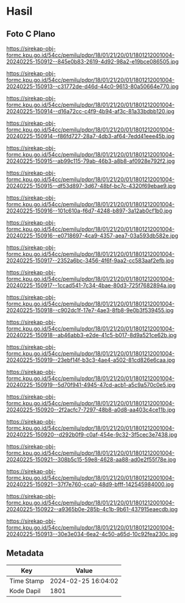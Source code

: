 # Hasil

## Foto C Plano

https://sirekap-obj-formc.kpu.go.id/54cc/pemilu/pdpr/18/01/21/20/01/1801212001004-20240225-150912--845e0b83-2619-4d92-98a2-e19bce086505.jpg

https://sirekap-obj-formc.kpu.go.id/54cc/pemilu/pdpr/18/01/21/20/01/1801212001004-20240225-150913--c31772de-d46d-44c0-9613-80a50664e770.jpg

https://sirekap-obj-formc.kpu.go.id/54cc/pemilu/pdpr/18/01/21/20/01/1801212001004-20240225-150914--d16a72cc-c4f9-4b94-af3c-81a33bdbb120.jpg

https://sirekap-obj-formc.kpu.go.id/54cc/pemilu/pdpr/18/01/21/20/01/1801212001004-20240225-150914--f86fd727-28a7-4db3-af64-7edd41eee45b.jpg

https://sirekap-obj-formc.kpu.go.id/54cc/pemilu/pdpr/18/01/21/20/01/1801212001004-20240225-150915--ab99c115-79ab-46b3-a8b8-af0928e792f2.jpg

https://sirekap-obj-formc.kpu.go.id/54cc/pemilu/pdpr/18/01/21/20/01/1801212001004-20240225-150915--df53d897-3d67-48bf-bc7c-4320f69ebae9.jpg

https://sirekap-obj-formc.kpu.go.id/54cc/pemilu/pdpr/18/01/21/20/01/1801212001004-20240225-150916--101c610a-f6d7-4248-b897-3a12ab0cf1b0.jpg

https://sirekap-obj-formc.kpu.go.id/54cc/pemilu/pdpr/18/01/21/20/01/1801212001004-20240225-150916--e0718697-4ca9-4357-aea7-03a593db582e.jpg

https://sirekap-obj-formc.kpu.go.id/54cc/pemilu/pdpr/18/01/21/20/01/1801212001004-20240225-150917--2352a6bc-3456-4f6f-9aa2-cc583aaf2efb.jpg

https://sirekap-obj-formc.kpu.go.id/54cc/pemilu/pdpr/18/01/21/20/01/1801212001004-20240225-150917--1ccad541-7c34-4bae-80d3-725f7682894a.jpg

https://sirekap-obj-formc.kpu.go.id/54cc/pemilu/pdpr/18/01/21/20/01/1801212001004-20240225-150918--c902dc1f-17e7-4ae3-8fb8-9e0b3f539455.jpg

https://sirekap-obj-formc.kpu.go.id/54cc/pemilu/pdpr/18/01/21/20/01/1801212001004-20240225-150918--ab46abb3-e2de-41c5-b017-8d9a521ce62b.jpg

https://sirekap-obj-formc.kpu.go.id/54cc/pemilu/pdpr/18/01/21/20/01/1801212001004-20240225-150919--23ebf14f-b3c3-4ae4-a502-81cd826e6caa.jpg

https://sirekap-obj-formc.kpu.go.id/54cc/pemilu/pdpr/18/01/21/20/01/1801212001004-20240225-150919--5d70f941-4945-47cd-acb1-a5c9a570c0e5.jpg

https://sirekap-obj-formc.kpu.go.id/54cc/pemilu/pdpr/18/01/21/20/01/1801212001004-20240225-150920--2f2acfc7-7297-48b8-a0d8-aa403c4ce11b.jpg

https://sirekap-obj-formc.kpu.go.id/54cc/pemilu/pdpr/18/01/21/20/01/1801212001004-20240225-150920--d292b0f9-c0af-454e-9c32-3f5cec3e7438.jpg

https://sirekap-obj-formc.kpu.go.id/54cc/pemilu/pdpr/18/01/21/20/01/1801212001004-20240225-150921--308b5c15-59e8-4628-aa88-ad0e2f55f78e.jpg

https://sirekap-obj-formc.kpu.go.id/54cc/pemilu/pdpr/18/01/21/20/01/1801212001004-20240225-150921--37f7e760-cca0-48d9-bfff-142545984000.jpg

https://sirekap-obj-formc.kpu.go.id/54cc/pemilu/pdpr/18/01/21/20/01/1801212001004-20240225-150922--a9365b0e-285b-4c1b-9b61-437915eaecdb.jpg

https://sirekap-obj-formc.kpu.go.id/54cc/pemilu/pdpr/18/01/21/20/01/1801212001004-20240225-150913--30e3e034-6ea2-4c50-a65d-10c92fea230c.jpg


## Metadata

| Key        | Value               |
| ---------- | ------------------- |
| Time Stamp | 2024-02-25 16:04:02 |
| Kode Dapil | 1801                |



